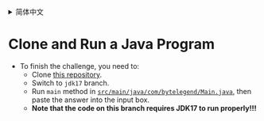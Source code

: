 <details>
  <summary>简体中文</summary>

  # Clone，切换分支并使用不同的JDK版本运行Java程序

  - 要完成挑战，你需要：
    - Clone[这个仓库](https://github.com/ByteLegendQuest/java-clone-switch-branch)。
    - 切换到`jdk17`分支。
    - 运行[`src/main/java/com/bytelegend/Main.java`](https://github.com/ByteLegendQuest/java-clone-switch-branch/blob/main/src/main/java/com/bytelegend/Main.java)
      中的`main`方法，并将答案贴到输入框里。
    - **注意！！这个分支上的代码需要JDK17才能编译运行！！**

</details>

# Clone and Run a Java Program

- To finish the challenge, you need to:
  - Clone [this repository](https://github.com/ByteLegendQuest/java-clone-switch-branch).
  - Switch to `jdk17` branch.
  - Run `main` method in [`src/main/java/com/bytelegend/Main.java`](https://github.com/ByteLegendQuest/java-clone-switch-branch/blob/main/src/main/java/com/bytelegend/Main.java),
    then paste the answer into the input box.
  - **Note that the code on this branch requires JDK17 to run properly!!!**
